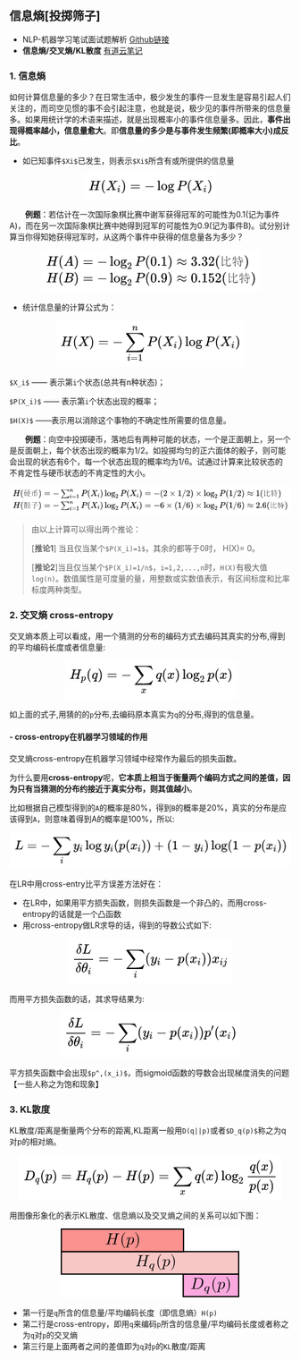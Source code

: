 ## 信息熵[投掷筛子]

- NLP-机器学习笔试面试题解析 [Github链接](https://github.com/WerterHong/Machine-Learning-Algorithm-NLP/)
- **信息熵/交叉熵/KL散度** [有道云笔记](http://note.youdao.com/noteshare?id=3e095525a3d4c58a43349b1f346b5a8f&sub=48B3B98D1C4E4477A34CDEBEC2992866)

### 1. 信息熵


如何计算信息量的多少？在日常生活中，极少发生的事件一旦发生是容易引起人们关注的，而司空见惯的事不会引起注意，也就是说，极少见的事件所带来的信息量多。如果用统计学的术语来描述，就是出现概率小的事件信息量多。因此，**事件出现得概率越小，信息量愈大**。即**信息量的多少是与事件发生频繁(即概率大小)成反比**。

- 如已知事件`$Xi$`已发生，则表示`$Xi$`所含有或所提供的信息量

<p align="center">
<img src="../img/Entropy/entropy-1.png" />
</p>

　　**例题**：若估计在一次国际象棋比赛中谢军获得冠军的可能性为0.1(记为事件A)，而在另一次国际象棋比赛中她得到冠军的可能性为0.9(记为事件B)。试分别计算当你得知她获得冠军时，从这两个事件中获得的信息量各为多少？

<p align="center">
<img src="../img/Entropy/entropy-2.png" />
</p>

- 统计信息量的计算公式为：

<p align="center">
<img src="../img/Entropy/entropy-3.png" />
</p>

`$X_i$` —— 表示第`i`个状态(总共有n种状态)；

`$P(X_i)$` —— 表示第`i`个状态出现的概率；

`$H(X)$` ——表示用以消除这个事物的不确定性所需要的信息量。

　　**例题**：向空中投掷硬币，落地后有两种可能的状态，一个是正面朝上，另一个是反面朝上，每个状态出现的概率为1/2。如投掷均匀的正六面体的骰子，则可能会出现的状态有6个，每一个状态出现的概率均为1/6。试通过计算来比较状态的不肯定性与硬币状态的不肯定性的大小。
　　
<p align="center">
<img src="../img/Entropy/entropy-4.png" />
</p>

> 由以上计算可以得出两个推论：
>
> [**推论1**] 当且仅当某个`$P(X_i)=1$`，其余的都等于0时， H(X)= 0。
>
> [**推论2**]当且仅当某个`$P(X_i)=1/n$`，`i=1,2,...,n`时，`H(X)`有极大值`log(n)`。数值属性是可度量的量，用整数或实数值表示，有区间标度和比率标度两种类型。

### 2. 交叉熵 cross-entropy

交叉熵本质上可以看成，用一个猜测的分布的编码方式去编码其真实的分布,得到的平均编码长度或者信息量:

<p align="center">
<img src="../img/Entropy/cross-entropy-1.png" />
</p>

如上面的式子,用猜的的`p`分布,去编码原本真实为`q`的分布,得到的信息量。

#### - cross-entropy在机器学习领域的作用

交叉熵cross-entropy在机器学习领域中经常作为最后的损失函数。

为什么要用**cross-entropy**呢，**它本质上相当于衡量两个编码方式之间的差值，因为只有当猜测的分布约接近于真实分布，则其值越小**。

比如根据自己模型得到的`A`的概率是80%，得到`B`的概率是20%，真实的分布是应该得到`A`，则意味着得到A的概率是100%，所以:

<p align="center">
<img src="../img/Entropy/cross-entropy-2.png" />
</p>

在LR中用cross-entry比平方误差方法好在：
- 在LR中，如果用平方损失函数，则损失函数是一个非凸的，而用cross-entropy的话就是一个凸函数
- 用cross-entropy做LR求导的话，得到的导数公式如下:

<p align="center">
<img src="../img/Entropy/cross-entropy-3.png" />
</p>

而用平方损失函数的话，其求导结果为:

<p align="center">
<img src="../img/Entropy/cross-entropy-4.png" />
</p>

平方损失函数中会出现`$p^,(x_i)$`，而sigmoid函数的导数会出现梯度消失的问题【一些人称之为饱和现象】

### 3. KL散度

KL散度/距离是衡量两个分布的距离,KL距离一般用`D(q||p)`或者`$D_q(p)$`称之为q对p的相对熵。

<p align="center">
<img src="../img/Entropy/KL-1.png" />
</p>

用图像形象化的表示KL散度、信息熵以及交叉熵之间的关系可以如下图：

<p align="center">
<img src="../img/Entropy/KL-2.png" />
</p>


- 第一行是`q`所含的信息量/平均编码长度（即信息熵）`H(p) `
- 第二行是cross-entropy，即用`q`来编码`p`所含的信息量/平均编码长度或者称之为`q`对`p`的交叉熵
- 第三行是上面两者之间的差值即为`q`对`p`的`KL`散度/距离
